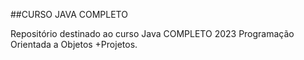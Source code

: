 ##CURSO JAVA COMPLETO

Repositório destinado ao curso Java COMPLETO 2023 Programação Orientada a Objetos +Projetos.
